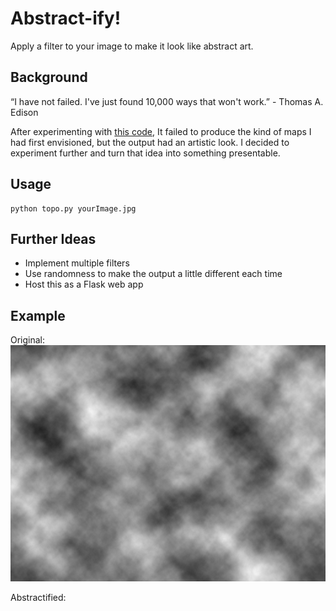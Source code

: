 Abstract-ify!
=============

Apply a filter to your image to make it look like abstract art.

## Background
“I have not failed. I've just found 10,000 ways that won't work.” - Thomas A. Edison

After experimenting with [this code](https://github.com/jefarrell/Topography.py), It failed to produce the kind of maps I had first envisioned, but the output had an artistic look. I decided to experiment further and turn that idea into something presentable.

## Usage
<pre><code>python topo.py yourImage.jpg</code></pre>

## Further Ideas
  * Implement multiple filters
  * Use randomness to make the output a little different each time
  * Host this as a Flask web app

## Example
Original:
![clouds image](/clouds.jpg)

Abstractified:
